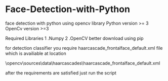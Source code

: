 # Face-Detection-with-Python
face detection with python using opencv library
Python version >= 3
OpenCv version >=3

Required Libraries
1 .Numpy
2 .OpenCV
better download using pip

for detection classifier you require haarcascade_frontalface_default.xml file which is availiable at location

\opencv\sources\data\haarcascades\haarcascade_frontalface_default.xml

after the requirements are satisfied just run the script

